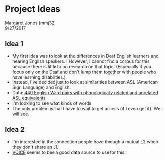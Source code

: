 # Project Ideas  
Margaret Jones (mmj32)  
9/27/2017  

## Idea 1
- My first idea was to look at the differences in Deaf English learners and hearing English speakers. I However, I cannot find a corpus for this because there is little to no research on that topic. (Especially if you focus only on the Deaf and don't lump them together with people who have learning disabilities.)
- Instead, I've decided just to look at similarities between ASL (American Sign Language) and English.
- Data: [440 English Word pairs with phonologically related and unrelated ASL equivalents](https://www.iris-database.org/iris/app/home/detail?id=york%3a932938&ref=search)
- I'm looking to see what kinds of words
- The only problem is that I have to wait to get access (if I even get it). We will see.

## Idea 2
- I'm interested in the connection people have through a mutual L2 when they don't share an L1.
- [VOICE](https://www.univie.ac.at/voice/) seems to bee a good data source to use for this. 
